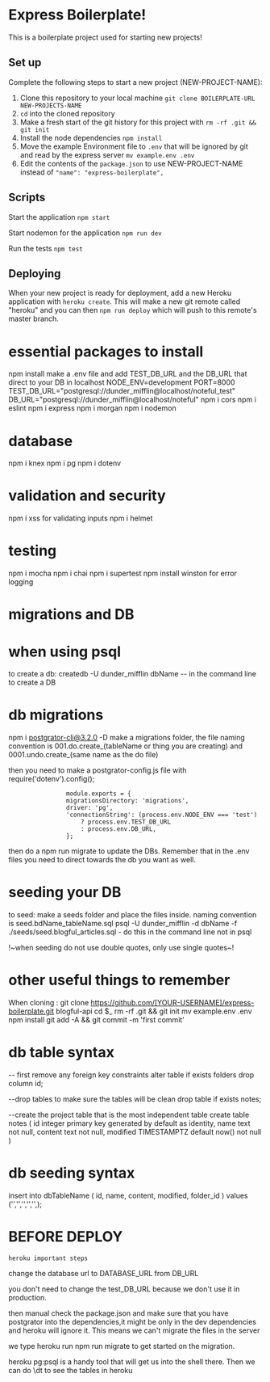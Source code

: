 # Express Boilerplate!

This is a boilerplate project used for starting new projects!

## Set up

Complete the following steps to start a new project (NEW-PROJECT-NAME):

1. Clone this repository to your local machine `git clone BOILERPLATE-URL NEW-PROJECTS-NAME`
2. `cd` into the cloned repository
3. Make a fresh start of the git history for this project with `rm -rf .git && git init`
4. Install the node dependencies `npm install`
5. Move the example Environment file to `.env` that will be ignored by git and read by the express server `mv example.env .env`
6. Edit the contents of the `package.json` to use NEW-PROJECT-NAME instead of `"name": "express-boilerplate",`

## Scripts

Start the application `npm start`

Start nodemon for the application `npm run dev`

Run the tests `npm test`

## Deploying

When your new project is ready for deployment, add a new Heroku application with `heroku create`. This will make a new git remote called "heroku" and you can then `npm run deploy` which will push to this remote's master branch.



# essential packages to install
npm install
make a .env file and add TEST_DB_URL and the DB_URL that direct to your DB in localhost 
                    NODE_ENV=development
                    PORT=8000
                    TEST_DB_URL="postgresql://dunder_mifflin@localhost/noteful_test"
                    DB_URL="postgresql://dunder_mifflin@localhost/noteful"
npm i cors
npm i eslint
npm i express
npm i morgan
npm i nodemon
# database
npm i knex
npm i pg
npm i dotenv
# validation and security
npm i xss for validating inputs
npm i helmet
# testing 
npm i mocha
npm i chai
npm i supertest
npm install winston for error logging

# migrations and DB
# when using psql
to create a db:
createdb -U dunder_mifflin dbName  -- in the command line to create a DB
# db migrations
npm i postgrator-cli@3.2.0 -D   make a migrations folder, the file naming convention is 001.do.create_(tableName or thing you are creating) and 0001.undo.create_(same name as the do file)

then you need to make a postgrator-config.js file with 
                    require('dotenv').config();

                    module.exports = {
                    migrationsDirectory: 'migrations',
                    driver: 'pg',
                    'connectionString': (process.env.NODE_ENV === 'test')
                        ? process.env.TEST_DB_URL
                        : process.env.DB_URL,
                    };

then do a npm run migrate to update the DBs. Remember that in the .env files you need to direct towards the db you want as well.

# seeding your DB
to seed: make a seeds folder and place the files inside. naming convention is seed.bdName_tableName.sql
psql -U dunder_mifflin -d dbName -f ./seeds/seed.blogful_articles.sql  - do this in the command line not in psql

!~when seeding do not use double quotes, only use single quotes~!

# other useful things to remember
When cloning : 
git clone https://github.com/[YOUR-USERNAME]/express-boilerplate.git blogful-api
cd $_
rm -rf .git && git init
mv example.env .env
npm install
git add -A && git commit -m 'first commit'


# db table syntax
-- first remove any foreign key constraints
alter table if exists folders
drop column id;

--drop tables to make sure the tables will be clean
drop table if exists notes;

--create the project table that is the most independent table
create table notes (
    id integer primary key generated by default as identity,
    name text not null,
    content text not null,
    modified TIMESTAMPTZ default now() not null
)

# db seeding syntax 
insert into dbTableName ( id, name, content, modified, folder_id )
values ('','','','','',);


# BEFORE DEPLOY 
`heroku important steps`

 change the database url to DATABASE_URL from DB_URL

 you don't need to change the test_DB_URL because we don't use it in production. 

then manual check the package.json and make sure that you have postgrator into the dependencies,it might be only in the dev dependencies and heroku will ignore it. This means we can't migrate the files in the server

we type heroku run npm run migrate to get started on the migration. 

heroku pg:psql is a handy tool that will get us into the shell there. Then we can do \dt to see the tables in heroku

